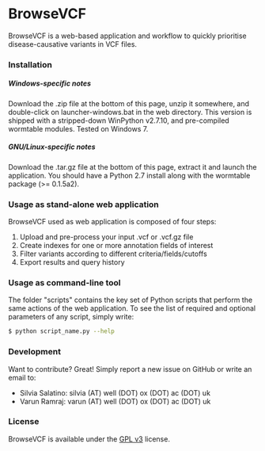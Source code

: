 # BrowseVCF
BrowseVCF is a web-based application and workflow to quickly prioritise disease-causative variants in VCF files.

### Installation
##### *Windows-specific notes*
Download the .zip file at the bottom of this page, unzip it somewhere, and double-click on launcher-windows.bat in the web directory. This version is shipped with a stripped-down WinPython v2.7.10, and pre-compiled wormtable modules. Tested on Windows 7.

##### *GNU/Linux-specific notes*
Download the .tar.gz file at the bottom of this page, extract it and launch the application. You should have a Python 2.7 install along with the wormtable package (>= 0.1.5a2).

### Usage as stand-alone web application
BrowseVCF used as web application is composed of four steps:
1. Upload and pre-process your input .vcf or .vcf.gz file
2. Create indexes for one or more annotation fields of interest
3. Filter variants according to different criteria/fields/cutoffs
4. Export results and query history

### Usage as command-line tool
The folder "scripts" contains the key set of Python scripts that perform the same actions of the web application. To see the list of required and optional parameters of any script, simply write:

```sh
$ python script_name.py --help
```

### Development
Want to contribute? Great! Simply report a new issue on GitHub or write an email to:
- Silvia Salatino: silvia (AT) well (DOT) ox (DOT) ac (DOT) uk
- Varun Ramraj: varun (AT) well (DOT) ox (DOT) ac (DOT) uk

### License
BrowseVCF is available under the [GPL v3] license.

[//]: # (These are reference links used in the body of this note and get stripped out when the markdown processor does its job. There is no need to format nicely because it shouldn't be seen. Thanks SO - http://stackoverflow.com/questions/4823468/store-comments-in-markdown-syntax)


   [GPL v3]: http://www.gnu.org/licenses/gpl-3.0.en.html



